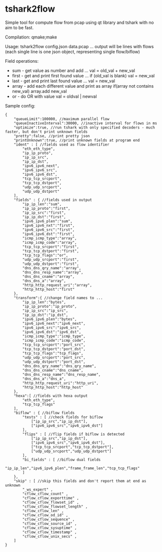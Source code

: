 # tshark2flow

Simple tool for compute flow from pcap using qt library and tshark with no aim to be fast.  
  
Compilation: qmake;make  
  
Usage: tshark2flow config.json data.pcap ... output will be lines with flows (each single line is one json object, representing single flow/biflow)  
  
Field operations:  
* sum - get value as number and add ... val = old_val + new_val
* first - get and print first found value ... if (old_val is blank) val = new_val
* last - get and print last found value ... val = new_val
* array - add each different value and print as array if(array not contains new_val) array.add new_val
* or - do OR with value val = oldval | newval

Sample config:  
```
{  
    "queueLimit":100000, //maximum parallel flow  
    "queueInactiveInterval":30000, //inactive interval for flows in ms
    "optimize":true, //run tshark with only specified decoders - much faster, but don't print unknown fields  
    "pretty":false, //print pretty json  
    "printUnknown":true, //print unknown fields at program end  
    "ident" : [ //fields used as flow identifier  
        "eth_eth_type",  
        "ip_ip_proto",  
        "ip_ip_src",  
        "ip_ip_dst",  
        "ipv6_ipv6_next",  
        "ipv6_ipv6_src",  
        "ipv6_ipv6_dst",  
        "tcp_tcp_srcport",  
        "tcp_tcp_dstport",  
        "udp_udp_srcport",  
        "udp_udp_dstport"  
    ],  
    "fields" : { //fields used in output  
        "ip_ip_len":"sum",  
        "ip_ip_proto":"first",  
        "ip_ip_src":"first",  
        "ip_ip_dst":"first",  
        "ipv6_ipv6_plen":"sum",  
        "ipv6_ipv6_nxt":"first",  
        "ipv6_ipv6_src":"first",  
        "ipv6_ipv6_dst":"first",  
        "icmp_icmp_type":"array",  
        "icmp_icmp_code":"array",  
        "tcp_tcp_srcport":"first",  
        "tcp_tcp_dstport":"first",  
        "tcp_tcp_flags":"or",  
        "udp_udp_srcport":"first",  
        "udp_udp_dstport":"first",  
        "dns_dns_qry_name":"array",  
        "dns_dns_resp_name":"array",  
        "dns_dns_cname":"array",  
        "dns_dns_a":"array",  
        "http_http_request_uri":"array",  
        "http_http_host":"first"  
    },  
    "transform":{ //change field names to ...  
        "ip_ip_len":"bytes",  
        "ip_ip_proto":"ip_proto",  
        "ip_ip_src":"ip_src",  
        "ip_ip_dst":"ip_dst",  
        "ipv6_ipv6_plen":"bytes",  
        "ipv6_ipv6_next":"ipv6_next",  
        "ipv6_ipv6_src":"ipv6_src",  
        "ipv6_ipv6_dst":"ipv6_dst",  
        "icmp_icmp_type":"icmp_type",  
        "icmp_icmp_code":"icmp_code",  
        "tcp_tcp_srcport":"port_src",  
        "tcp_tcp_dstport":"port_dst",  
        "tcp_tcp_flags":"tcp_flags",  
        "udp_udp_srcport":"port_src",  
        "udp_udp_dstport":"port_dst",  
        "dns_dns_qry_name":"dns_qry_name",  
        "dns_dns_cname":"dns_cname",  
        "dns_dns_resp_name":"dns_resp_name",  
        "dns_dns_a":"dns_a",  
        "http_http_request_uri":"http_uri",  
        "http_http_host":"http_host"  
    },  
    "hexa":[ //fields with hexa output  
        "eth_eth_type",  
        "tcp_tcp_flags"  
    ],  
    "biflow" : { //biflow fields  
        "tests" : [ //check fields for biflow   
            ["ip_ip_src","ip_ip_dst"], 
            ["ipv6_ipv6_src","ipv6_ipv6_dst"]  
        ],  
        "flips" : [ //flip fields if biflow is detected  
            ["ip_ip_src","ip_ip_dst"],  
            ["ipv6_ipv6_src","ipv6_ipv6_dst"],  
            ["tcp_tcp_srcport","tcp_tcp_dstport"],  
            ["udp_udp_srcport","udp_udp_dstport"]  
        ],  
        "bi_fields" : [ //biflow dual fields  
            "ip_ip_len","ipv6_ipv6_plen","frame_frame_len","tcp_tcp_flags"  
        ]  
    },  
    "skip" : [ //skip this fields and don't report them at end as unknown  
        "_ws_expert" ,  
        "cflow_cflow_count" ,  
        "cflow_cflow_exporttime" ,  
        "cflow_cflow_flowset_id" ,  
        "cflow_cflow_flowset_length" ,  
        "cflow_cflow_len" ,  
        "cflow_cflow_od_id" ,  
        "cflow_cflow_sequence" ,  
        "cflow_cflow_source_id" ,  
        "cflow_cflow_sysuptime" ,  
        "cflow_cflow_timestamp" ,  
        "cflow_cflow_unix_secs" ,  
    ]  
}
```  
  
